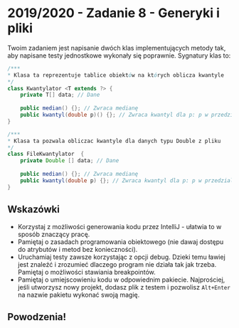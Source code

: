 # 2019/2020 - Zadanie 8 - Generyki i pliki

Twoim zadaniem jest napisanie dwóch klas implementujących metody tak, 
aby napisane testy jednostkowe wykonały się poprawnie. Sygnatury klas to:

```java
/***
* Klasa ta reprezentuje tablice obiektów na których oblicza kwantyle
*/
class Kwantylator <T extends ?> {
    private T[] data; // Dane 
    
    public median() {}; // Zwraca medianę
    public kwantyl(double p)() {}; // Zwraca kwantyl dla p: p w przedziale [0,1]
}
```

```java
/***
* Klasa ta pozwala obliczac kwantyle dla danych typu Double z pliku
*/
class FileKwantylator  {
    private Double [] data; // Dane 
    
    public median() {}; // Zwraca medianę
    public kwantyl(double p) {}; // Zwraca kwantyl dla p: p w przedziale [0,1]
}
```

## Wskazówki
- Korzystaj z możliwości generowania kodu przez IntelliJ - ułatwia 
to w sposób znaczący pracę. 
- Pamiętaj o zasadach programowania obiektowego (nie dawaj dostępu do atrybutów i metod bez konieczności).
- Uruchamiaj testy zawsze korzystając z opcji debug. 
Dzieki temu ławiej jest znaleźć i zrozumieć dlaczego program nie działa tak jak trzeba.
Pamiętaj o możliwości stawiania breakpointów.
- Pamiętaj o umiejscowieniu kodu w odpowiednim pakiecie. 
Najprościej, jeśli utworzysz nowy projekt, dodasz plik z testem i pozwolisz `Alt+Enter` 
na nazwie pakietu wykonać swoją magię.


## Powodzenia!
